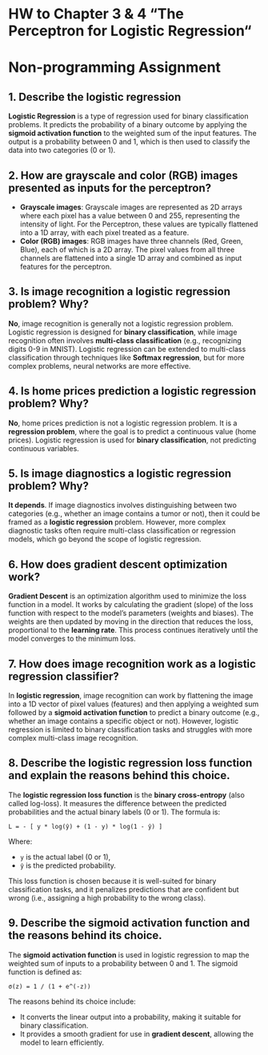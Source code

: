 # HW to Chapter 3 & 4 “The Perceptron for Logistic Regression“

# Non-programming Assignment

## 1. Describe the logistic regression
**Logistic Regression** is a type of regression used for binary classification problems. It predicts the probability of a binary outcome by applying the **sigmoid activation function** to the weighted sum of the input features. The output is a probability between 0 and 1, which is then used to classify the data into two categories (0 or 1).

## 2. How are grayscale and color (RGB) images presented as inputs for the perceptron?
- **Grayscale images**: Grayscale images are represented as 2D arrays where each pixel has a value between 0 and 255, representing the intensity of light. For the Perceptron, these values are typically flattened into a 1D array, with each pixel treated as a feature.
- **Color (RGB) images**: RGB images have three channels (Red, Green, Blue), each of which is a 2D array. The pixel values from all three channels are flattened into a single 1D array and combined as input features for the perceptron.

## 3. Is image recognition a logistic regression problem? Why?
**No**, image recognition is generally not a logistic regression problem. Logistic regression is designed for **binary classification**, while image recognition often involves **multi-class classification** (e.g., recognizing digits 0-9 in MNIST). Logistic regression can be extended to multi-class classification through techniques like **Softmax regression**, but for more complex problems, neural networks are more effective.

## 4. Is home prices prediction a logistic regression problem? Why?
**No**, home prices prediction is not a logistic regression problem. It is a **regression problem**, where the goal is to predict a continuous value (home prices). Logistic regression is used for **binary classification**, not predicting continuous variables.

## 5. Is image diagnostics a logistic regression problem? Why?
**It depends**. If image diagnostics involves distinguishing between two categories (e.g., whether an image contains a tumor or not), then it could be framed as a **logistic regression** problem. However, more complex diagnostic tasks often require multi-class classification or regression models, which go beyond the scope of logistic regression.

## 6. How does gradient descent optimization work?
**Gradient Descent** is an optimization algorithm used to minimize the loss function in a model. It works by calculating the gradient (slope) of the loss function with respect to the model’s parameters (weights and biases). The weights are then updated by moving in the direction that reduces the loss, proportional to the **learning rate**. This process continues iteratively until the model converges to the minimum loss.

## 7. How does image recognition work as a logistic regression classifier?
In **logistic regression**, image recognition can work by flattening the image into a 1D vector of pixel values (features) and then applying a weighted sum followed by a **sigmoid activation function** to predict a binary outcome (e.g., whether an image contains a specific object or not). However, logistic regression is limited to binary classification tasks and struggles with more complex multi-class image recognition.

## 8. Describe the logistic regression loss function and explain the reasons behind this choice.
The **logistic regression loss function** is the **binary cross-entropy** (also called log-loss). It measures the difference between the predicted probabilities and the actual binary labels (0 or 1). The formula is:

`L = - [ y * log(ŷ) + (1 - y) * log(1 - ŷ) ]`

Where:
- `y` is the actual label (0 or 1),
- `ŷ` is the predicted probability.

This loss function is chosen because it is well-suited for binary classification tasks, and it penalizes predictions that are confident but wrong (i.e., assigning a high probability to the wrong class).

## 9. Describe the sigmoid activation function and the reasons behind its choice.
The **sigmoid activation function** is used in logistic regression to map the weighted sum of inputs to a probability between 0 and 1. The sigmoid function is defined as:

`σ(z) = 1 / (1 + e^(-z))`

The reasons behind its choice include:
- It converts the linear output into a probability, making it suitable for binary classification.
- It provides a smooth gradient for use in **gradient descent**, allowing the model to learn efficiently.
